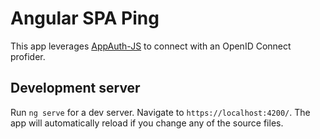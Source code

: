 # Angular SPA Ping

This app leverages [AppAuth-JS](https://github.com/openid/AppAuth-JS) to
connect with an OpenID Connect profider.

## Development server

Run `ng serve` for a dev server. Navigate to `https://localhost:4200/`. The app will automatically reload if you change any of the source files.
